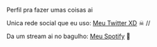 Perfil pra fazer umas coisas ai

Unica rede social que eu uso:
[Meu Twitter XD](https://twitter.com/quartz7k) ☠ // <br>

Da um stream ai no bagulho:
[Meu Spotify](https://open.spotify.com/intl-pt/artist/7rNPgXz5xvJzozn6IQxkUm) 🎵
